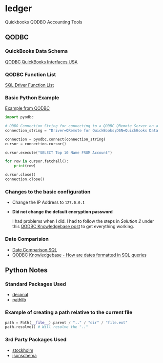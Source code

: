 # ledger

Quickbooks QODBO Accounting Tools

## QODBC

### QuickBooks Data Schema

[QODBC QuickBooks Interfaces USA](https://doc.qodbc.com/qodbc/usa/)

### QODBC Function List

[SQL Driver Function List](https://support.flexquarters.com/esupport/index.php?/Knowledgebase/Article/View/2343)

### Basic Python Example

[Example from QODBC](https://support.flexquarters.com/esupport/index.php?/Knowledgebase/Article/View/2738/0/qodbc-desktop-how-to-connect-to-qodbc-using-python)

```python
import pyodbc

# ODBO Connection String for connecting to a QODBC QRemote Server on a 64-Bit Machine.
connection_string = "Driver=QRemote for QuickBooks;DSN=QuickBooks Data 64-Bit QRemote;"

connection = pyodbc.connect(connection_string)
cursor = connection.cursor()

cursor.execute("SELECT Top 10 Name FROM Account")

for row in cursor.fetchall():
    print(row)

cursor.close()
connection.close()
```

### Changes to the basic configuration

- Change the IP Address to `127.0.0.1`
- **Did not change the default encryption password**

    I had problems when I did. I had to follow the steps in *Solution 2* under this [QODBC Knowledgebase post](https://support.flexquarters.com/esupport/index.php?/Knowledgebase/Article/View/2642/0/qodbc-desktop-troubleshooting---getting-wrong-client-encyptkey-setting-error) to get everything working.



### Date Comparision

- [Date Comparison SQL](https://stackoverflow.com/questions/25551628/trouble-with-qodbc-sql)
- [QODBC Knowledgebase - How are dates formatted in SQL queries](https://support.flexquarters.com/esupport/index.php?/Default/Knowledgebase/Article/View/2203/50/how-are-dates-formatted-in-sql-queries-when-using-the-quickbooks-generated-time-stamps)

## Python Notes

### Standard Packages Used

- [decimal](https://docs.python.org/3/library/decimal.html)
- [pathlib](https://docs.python.org/3/library/pathlib.html)

### Example of creating a path relative to the current file

```python
path = Path(__file__).parent / ".." / "dir" / "file.ext"
path.resolve() # Will resolve the ".."
```

### 3rd Party Packages Used

- [stockholm](https://github.com/kalaspuff/stockholm)
- [jsonschema](https://github.com/Julian/jsonschema)
